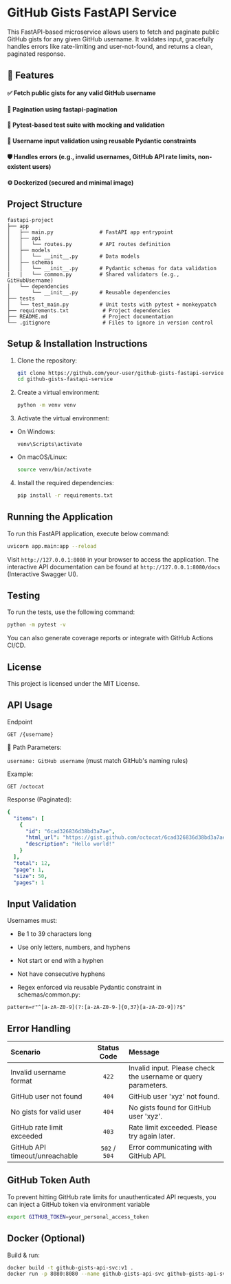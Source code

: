 # GitHub Gists FastAPI Service

This FastAPI-based microservice allows users to fetch and paginate public GitHub gists for any given GitHub username. It validates input, gracefully handles errors like rate-limiting and user-not-found, and returns a clean, paginated response.

## 🚀 Features

#### ✅ Fetch public gists for any valid GitHub username

#### 🔄 Pagination using fastapi-pagination

#### 🧪 Pytest-based test suite with mocking and validation

#### 🔐 Username input validation using reusable Pydantic constraints

#### 🛡️ Handles errors (e.g., invalid usernames, GitHub API rate limits, non-existent users)

#### ⚙️ Dockerized (secured and minimal image)

## Project Structure

```
fastapi-project
├── app
│   ├── main.py               # FastAPI app entrypoint
│   ├── api
│   │   └── routes.py         # API routes definition
│   ├── models
│   │   └── __init__.py       # Data models
│   ├── schemas
│   │   └── __init__.py       # Pydantic schemas for data validation
|   |   └── common.py         # Shared validators (e.g., GitHubUsername)
│   └── dependencies
│       └── __init__.py       # Reusable dependencies
├── tests
│   └── test_main.py          # Unit tests with pytest + monkeypatch
├── requirements.txt           # Project dependencies
├── README.md                  # Project documentation
└── .gitignore                 # Files to ignore in version control
```

## Setup & Installation Instructions

1. Clone the repository:
   ```bash
   git clone https://github.com/your-user/github-gists-fastapi-service.git
   cd github-gists-fastapi-service
   ```

2. Create a virtual environment:
   ```bash
   python -m venv venv
   ```

3. Activate the virtual environment:
- On Windows:
  ```
  venv\Scripts\activate
  ```
- On macOS/Linux:
  ```bash
  source venv/bin/activate
  ```

4. Install the required dependencies:
   ```bash 
   pip install -r requirements.txt
   ```

## Running the Application

To run this FastAPI application, execute below command:
   ```bash
   uvicorn app.main:app --reload
   ```
Visit `http://127.0.0.1:8080` in your browser to access the application. The interactive API documentation can be found at `http://127.0.0.1:8080/docs` (Interactive Swagger UI).

## Testing

To run the tests, use the following command:
```bash
python -m pytest -v
```
You can also generate coverage reports or integrate with GitHub Actions CI/CD.

## License

This project is licensed under the MIT License.

## API Usage

Endpoint

`GET /{username}`

📅 Path Parameters:

`username: GitHub username` (must match GitHub's naming rules)

Example:

`GET /octocat`

Response (Paginated):
```yaml
{
  "items": [
    {
      "id": "6cad326836d38bd3a7ae",
      "html_url": "https://gist.github.com/octocat/6cad326836d38bd3a7ae",
      "description": "Hello world!"
    }
  ],
  "total": 12,
  "page": 1,
  "size": 50,
  "pages": 1
```
## Input Validation

Usernames must:

- Be 1 to 39 characters long

- Use only letters, numbers, and hyphens

- Not start or end with a hyphen

- Not have consecutive hyphens

- Regex enforced via reusable Pydantic constraint in schemas/common.py:

`pattern=r"^[a-zA-Z0-9](?:[a-zA-Z0-9-]{0,37}[a-zA-Z0-9])?$"`

## Error Handling

| Scenario | Status Code | Message |
| :--- | :---: | :--- |
| Invalid username format | `422` | Invalid input. Please check the username or query parameters. |
| GitHub user not found | `404` | GitHub user 'xyz' not found. |
| No gists for valid user | `404` | No gists found for GitHub user 'xyz'. |
| GitHub rate limit exceeded | `403` | Rate limit exceeded. Please try again later. |
| GitHub API timeout/unreachable | `502` / `504` | Error communicating with GitHub API. |



## GitHub Token Auth
To prevent hitting GitHub rate limits for unauthenticated API requests, you can inject a GitHub token via environment variable 
```bash
export GITHUB_TOKEN=your_personal_access_token
```

## Docker (Optional)

Build & run:

```bash
docker build -t github-gists-api-svc:v1 .
docker run -p 8080:8080 --name github-gists-api-svc github-gists-api-svc:v1
```